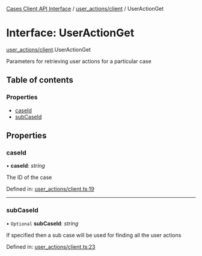 [Cases Client API Interface](../cases_client_api.md) / [user_actions/client](../modules/user_actions_client.md) / UserActionGet

# Interface: UserActionGet

[user_actions/client](../modules/user_actions_client.md).UserActionGet

Parameters for retrieving user actions for a particular case

## Table of contents

### Properties

- [caseId](user_actions_client.useractionget.md#caseid)
- [subCaseId](user_actions_client.useractionget.md#subcaseid)

## Properties

### caseId

• **caseId**: *string*

The ID of the case

Defined in: [user_actions/client.ts:19](https://github.com/jonathan-buttner/kibana/blob/085f89ff3ca/x-pack/plugins/cases/server/client/user_actions/client.ts#L19)

___

### subCaseId

• `Optional` **subCaseId**: *string*

If specified then a sub case will be used for finding all the user actions

Defined in: [user_actions/client.ts:23](https://github.com/jonathan-buttner/kibana/blob/085f89ff3ca/x-pack/plugins/cases/server/client/user_actions/client.ts#L23)
